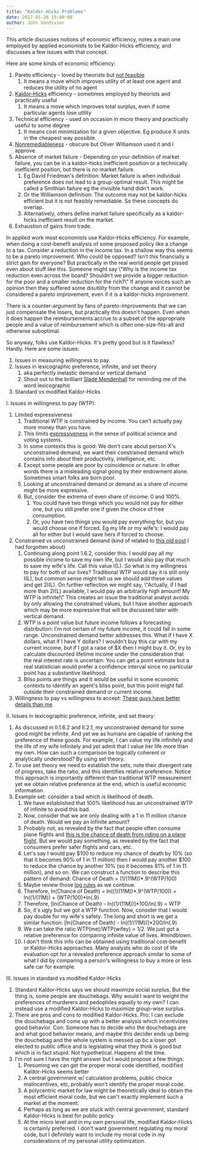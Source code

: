 ```yaml
---
title: "Kaldor-Hicks Problems"
date: 2017-01-26 15:00:08
author: John Vandivier
---
```




This article discusses notions of economic efficiency, notes a main one employed by applied economists to be Kaldor-Hicks efficiency, and discusses a few issues with that concept.

Here are some kinds of economic efficiency:
<ol>
 	<li>Pareto efficiency - loved by theorists but <a href=\"http://econfaculty.gmu.edu/bcaplan/e854/pc1.htm\">not feasible</a>
<ol>
 	<li>It means a move which improves utility of at least one agent and reduces the utility of no agent</li>
</ol>
</li>
 	<li><a href=\"https://en.wikipedia.org/wiki/Kaldor%E2%80%93Hicks_efficiency\">Kaldor-Hicks</a> efficiency - sometimes employed by theorists and practically useful
<ol>
 	<li>It means a move which improves total surplus, even if some particular agents lose utility</li>
</ol>
</li>
 	<li>Technical efficiency - used on occasion in micro theory and practically useful to some degree
<ol>
 	<li>It means cost minimization for a given objective. Eg produce X units in the cheapest way possible.</li>
</ol>
</li>
 	<li><a href=\"http://www.afterecon.com/economics-and-finance/unpacking-vandivier-coase-theorem/\">Nonremediableness</a> - obscure but Oliver Williamson used it and I approve.</li>
 	<li>Absence of market failure - Depending on your definition of market failure, you can be in a kaldor-hicks inefficient position or a technically inefficient position, but there is no market failure.
<ol>
 	<li>Eg David Friedman's definition: Market failure is when individual preference does not lead to a group-optimal result. This might be called a Smithian failure eg the invisible hand didn't work.</li>
 	<li>Or the Williamson definition: The outcome may not be kaldor-hicks efficient but it is not feasibly remediable. So these concepts do overlap.</li>
 	<li>Alternatively, others define market failure specifically as a kaldor-hicks inefficient result on the market.</li>
</ol>
</li>
 	<li>Exhaustion of gains from trade.</li>
</ol>
In applied work most economists use Kaldor-Hicks efficiency. For example, when doing a cost-benefit analysis of some proposed policy like a change to a tax. Consider a reduction in the income tax. In a shallow way this seems to be a pareto improvement. Who could be opposed? Isn't this financially a strict gain for everyone? But practically in the real world people get pissed even about stuff like this. Someone might say \"Why is the income tax reduction even across the board? Shouldn't we provide a bigger reduction for the poor and a smaller reduction for the rich?\" If anyone voices such an opinion then they suffered some disutility from the change and it cannot be considered a pareto improvement, even if it is a kaldor-hicks improvement.

There is a counter-argument by fans of pareto-improvements that we can just compensate the losers, but practically this doesn't happen. Even when it does happen the reimbursements accrue to a subset of the appropriate people and a value of reimbursement which is often one-size-fits-all and otherwise suboptimal.

So anyway, folks use Kaldor-Hicks. It's pretty good but is it flawless? Hardly. Here are some issues:
<ol>
 	<li>Issues in measuring willingness to pay.</li>
 	<li>Issues in lexicographic preference, infinite, and set theory
<ol>
 	<li>aka perfectly inelastic demand or vertical demand</li>
 	<li>Shout out to the brilliant <a href=\"https://twitter.com/SladeMendenhall\">Slade Mendenhall</a> for reminding me of the word lexicographic</li>
</ol>
</li>
 	<li>Standard vs modified Kaldor-Hicks</li>
</ol>
I. Issues in willingness to pay (WTP):
<ol>
 	<li>Limited expressiveness
<ol>
 	<li>Traditional WTP is constrained by income. You can't actually pay more money than you have.</li>
 	<li>This limits <a href=\"https://electology.org/expressiveness-approval-vs-ranked-ballots\">expressiveness</a> in the sense of political science and voting systems.</li>
 	<li>In some contexts this is good: We don't care about person X's unconstrained demand, we want their constrained demand which contains info about their productivity, intelligence, etc.</li>
 	<li>Except some people are poor by coincidence or nature: In other words there is a misleading signal going by their endowment alone. Sometimes smart folks are born poor.</li>
 	<li>Looking at unconstrained demand or demand as a share of income might be more expressive.</li>
 	<li>But, consider the extrema of even share of income: 0 and 100%.
<ol>
 	<li>You could have two things which you would not pay for either one, but you still prefer one if given the choice of free consumption.</li>
 	<li>Or, you have two things you would pay everything for, but you would choose one if forced. Eg my life or my wife's: I would pay all for either but I would save hers if forced to choose.</li>
</ol>
</li>
</ol>
</li>
 	<li>Constrained vs unconstrained demand (kind of related to <a href=\"http://www.afterecon.com/economics-and-finance/true-demand/\">this old post</a> I had forgotten about)
<ol>
 	<li>Continuing along point 1.6.2, consider this: I would pay all my possible income to save my own life, but I would also pay that much to save my wife's life. Call this value I(L). So what is my willingness to pay for both of our lives? Traditional WTP would say it is still only I(L), but common sense might tell us we should add these values and get 2I(L). On further reflection we might say, \"Actually, if I had more than 2I(L) available, I would pay an arbitrarily high amount! My WTP is infinite!\" This creates an issue the traditional analyst avoids by only allowing the constrained values, but I have another approach which may be more expressive that will be discussed later with vertical demand.</li>
 	<li>WTP is a point value but future income follows a forecasting distribution: I'm not certain of my future income, it could fall in some range. Unconstrained demand better addresses this. What if I have X dollars, what if I have Y dollars? I wouldn't buy this car with my current income, but if I got a raise of $X then I might buy it. Or, try to calculate discounted lifetime income under the consideration that the real interest rate is uncertain: You can get a point estimate but a real statistician would prefer a confidence interval since no particular point has a substantive likelihood.</li>
 	<li>Bliss points are things and it would be useful in some economic contexts to identify an agent's bliss point, but this point might fall outside their constrained demand or current income.</li>
</ol>
</li>
 	<li>Willingness to pay vs willingness to accept: <a href=\"https://www.ncbi.nlm.nih.gov/pmc/articles/PMC2883536/\">These guys have better details than me</a>.</li>
</ol>
II. Issues in lexicographic preference, infinite, and set theory:
<ol>
 	<li>As discussed in II.1.6.2 and II.2.1, my unconstrained demand for some good might be infinite. And yet we as humans are capable of ranking the preference of these goods. For example, I can value my life infinitely and the life of my wife infinitely and yet admit that I value her life more than my own. How can such a comparison be logically coherent or analytically understood? By using set theory.</li>
 	<li>To use set theory we need to establish the sets, note their divergent rate of progress, take the ratio, and this identifies relative preference. Notice this approach is importantly different than traditional WTP measurement yet we obtain relative preference at the end, which is useful economic information.</li>
 	<li>Example set: consider a bad which is likelihood of death.
<ol>
 	<li>We have established that 100% likelihood has an unconstrained WTP of infinite to avoid this bad.</li>
 	<li>Now, consider that we are only dealing with a 1 in 11 million chance of death. Would we pay an infinite amount?</li>
 	<li>Probably not, as revealed by the fact that people often consume plane flights and <a href=\"https://curiosity.com/topics/how-do-people-survive-plane-crashes-curiosity/\">this is the chance of death from riding on a plane flight</a>. But we would pay something, as revealed by the fact that consumers prefer safer flights and cars, etc.</li>
 	<li>Let's say I would pay $100 to reduce my chance of death by 10% (so that it becomes 90% of 1 in 11 million) then I would pay another $100 to reduce the chance by another 10% (so it becomes 81% of 1 in 11 million), and so on. We can construct a function to describe this pattern of demand: Chance of Death = (1/(11M))*.9^(WTP/100)</li>
 	<li>Maybe review those <a href=\"http://www.purplemath.com/modules/logrules.htm\">log rules</a> as we continue.</li>
 	<li>Therefore, ln(Chance of Death) = ln((1/(11M))*.9^(WTP/100)) = ln((1/(11M)) + (WTP/100)*ln(.9)</li>
 	<li>Therefore, [ln(Chance of Death) - ln((1/(11M))]*100/ln(.9) = WTP</li>
 	<li>So, it's ugly but we got a WTP function. Now, consider that I would pay double for my wife's safety. The long and short is we get a similar function: [ln(Chance of Death) - ln((1/(11M))]*200/ln(.9)</li>
 	<li>We can take the ratio WTP(me)/WTP(wifey) = 1/2. We just got a relative preference for comparing infinite value of lives. #mindblown.</li>
 	<li>I don't think this info can be obtained using traditional cost-benefit or Kaldor-Hicks approaches. Many analysts who do cost of life evaluation opt for a revealed preference approach similar to some of what I did by comparing a person's willingness to buy a more or less safe car for example.</li>
</ol>
</li>
</ol>
III. Issues in standard vs modified Kaldor-Hicks
<ol>
 	<li>Standard Kaldor-Hicks says we should maximize social surplus. But the thing is, some people are douchebags. Why would I want to weight the preferences of murderers and pedophiles equally to my own? I can instead use a modified Kaldor-Hicks to maximize group-wise surplus.</li>
 	<li>There are pros and cons to modified Kaldor-Hicks. Pro: I can exclude the douchebags and come up with a better analysis which incentivizes good behavior. Con: Someone has to decide who the douchebags are and what good behavior means, and maybe this decider ends up being the douchebag and the whole system is messed up bc a loser got elected to public office and is legislating what they think is good but which is in fact stupid. Not hypothetical. Happens all the time.</li>
 	<li>I'm not sure I have the right answer but I would propose a few things:
<ol>
 	<li>Presuming we can get the proper moral code identified, modified Kaldor-Hicks seems better</li>
 	<li>A central government w/ calculation problems, public choice malincentives, etc, probably won't identify the proper moral code.</li>
 	<li>A polycentric market for law might be theoretically ideal to obtain the most efficient moral code, but we can't exactly implement such a market at the moment.</li>
 	<li>Perhaps as long as we are stuck with central government, standard Kaldor-Hicks is best for public policy</li>
 	<li>At the micro level and in my own personal life, modified Kaldor-Hicks is certainly preferred. I don't want government regulating my moral code, but I definitely want to include my moral code in my considerations of my personal utility optimization.</li>
</ol>
</li>
</ol>